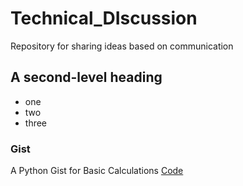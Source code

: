 # Technical_DIscussion
Repository for sharing ideas based on communication

## A second-level heading
* one
* two
* three

### Gist

A Python Gist for Basic Calculations [Code](https://gist.github.com/AzferJaffarAli/2d8797d7f36f62914e9a296c95a13eef)
